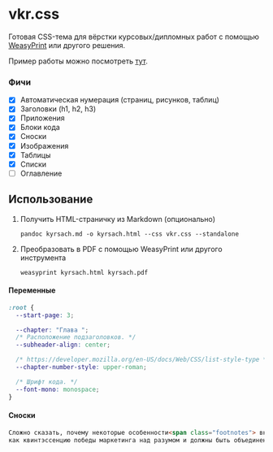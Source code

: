 # vkr.css

Готовая CSS-тема для вёрстки курсовых/дипломных работ с помощью [WeasyPrint](https://weasyprint.org/) или другого решения.

Пример работы можно посмотреть [тут](./example/). 

<!-- ### Мотивация

Использование *традиционного* Microsoft Word-а  или другого [WYSIWYG-редактора][WYSIWYG] требует ручного оформления элементов,
что не всегда поддаётся простой автоматизации, для которой требуется специальные знания.

Поэтому альтернативным решением этой проблемы выступают автоматизированные системы вёрстки, вроде TeX. Но и с ними не всё так просто  -->

### Фичи

- [x] Автоматическая нумерация (страниц, рисунков, таблиц)
- [x] Заголовки (h1, h2, h3)
- [x] Приложения
- [x] Блоки кода
- [x] Сноски
- [x] Изображения
- [x] Таблицы
- [x] Списки
- [ ] Оглавление

## Использование

1. Получить HTML-страничку из Markdown (опционально)

   ```
   pandoc kyrsach.md -o kyrsach.html --css vkr.css --standalone
   ```

2. Преобразовать в PDF с помощью WeasyPrint или другого инструмента

   ```
   weasyprint kyrsach.html kyrsach.pdf
   ```

#### Переменные

```css
:root {
  --start-page: 3;

  --chapter: "Глава ";
  /* Расположение подзаголовков. */
  --subheader-align: center;

  /* https://developer.mozilla.org/en-US/docs/Web/CSS/list-style-type */
  --chapter-number-style: upper-roman;

  /* Шрифт кода. */
  --font-mono: monospace;
}
```

#### Сноски


```markdown
Сложно сказать, почему некоторые особенности<span class="footnotes"> внутренней политики представляют собой не что иное</span>, 
как квинтэссенцию победы маркетинга над разумом и должны быть объединены в целые кластеры себе подобных.
```

[WYSIWYG]: https://ru.wikipedia.org/wiki/WYSIWYG
